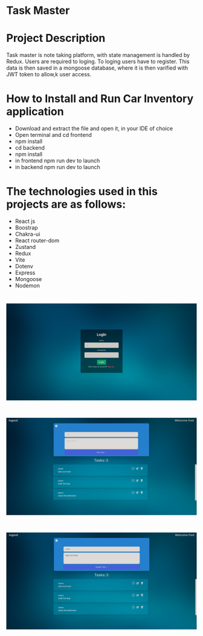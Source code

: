 # Task Master 
# Project Description
Task master is note taking platform, with state management is  handled by Redux.
Users are required to loging. To loging users have to register.
This data is then saved in a mongoose database, where it is then varified with JWT token to allow,k user access.

# **How to Install and Run Car Inventory application**
* Download and extract  the file and open it, in your IDE of choice
* Open terminal and cd frontend
* npm install
* cd backend
* npm install
* in frontend npm run dev to launch
* in backend npm run dev to launch
  
# The technologies used in this projects are as follows:
* React js
* Boostrap
* Chakra-ui
* React router-dom
* Zustand
* Redux
* Vite
* Dotenv
* Express
* Mongoose
* Nodemon

# ![Alt text](TaskMaster_1.png)
# ![Alt text](TaskMaster_2.png)
# ![Alt text](TaskMaster_4.png)
